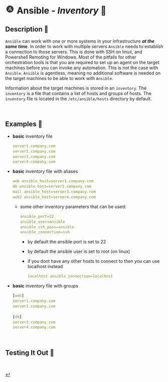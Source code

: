 # <img src="../../assets/img/ansible.png" width="30px"> **Ansible** - ***Inventory*** 🧳

## **Description** 👀

`Ansible` can work with one or more systems in your infrastructure ***at the same time***. In order to work with multiple servers `Ansible` needs to establish a connection to those servers. This is done with SSH on linux, and Powershell Remoting for Windows. Most of the pitfalls for other orchestration tools is that you are required to set up an agent on the target machines before you can invoke any automation. This is not the case with `Ansible`. `Ansible` is agentless, meaning no additional software is needed on the target machines to be able to work with `Ansible`.

Information about the target machines is stored in an `inventory`. The `inventory` is a file that contains a list of hosts and groups of hosts. The `inventory` file is located in the `/etc/ansible/hosts` directory by default.

<!-- <br />

## **Basic** `Commands` 📝 -->

<br />

## **Examples** 🧩

* **basic** inventory file

    ```yaml
    server1.company.com
    server2.company.com
    server3.company.com
    server4.company.com
    ```

* **basic** inventory file with aliases

    ```yaml
    web ansible_host=server1.company.com
    db ansible_host=server2.company.com
    mail ansible_host=server3.company.com
    web2 ansible_host=server4.company.com
    ```

  * some other inventory parameters that can be used:

    ```yaml
    ansible_port=22
    ansible_user=ansible
    ansible_ssh_pass=ansible
    ansible_connection=ssh 
    ```

    * by default the ansible port is set to 22
    * by default the ansible user is set to root (on linux)
    * if you dont have any other hosts to connect to then you can use localhost instead

        ```yaml
        localhost ansible_connection=localhost
        ```

* **basic** inventory file with groups
  
    ```yaml
    [web]
    server1.company.com
    server2.company.com

    [db]
    server3.company.com
    server4.company.com
    ```


<br />

## **Testing It Out** 🧪






<br />

[↩️](../README.md)
